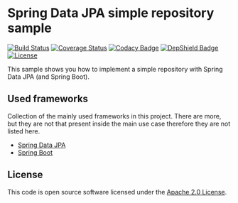 # Spring Data JPA simple repository sample
[![Build Status](https://travis-ci.org/ingogriebsch/sample-spring-data-jpa-simple-repository.svg?branch=master)](https://travis-ci.org/ingogriebsch/sample-spring-data-jpa-simple-repository)
[![Coverage Status](https://coveralls.io/repos/github/ingogriebsch/sample-spring-data-jpa-simple-repository/badge.svg?branch=master)](https://coveralls.io/github/ingogriebsch/sample-spring-data-jpa-simple-repository?branch=master)
[![Codacy Badge](https://api.codacy.com/project/badge/Grade/7bff64a64d5c4df993dc98998843a5c0)](https://www.codacy.com/app/ingo.griebsch/sample-spring-data-jpa-simple-repository?utm_source=github.com&utm_medium=referral&utm_content=ingogriebsch/sample-spring-data-jpa-simple-repository&utm_campaign=Badge_Grade)
[![DepShield Badge](https://depshield.sonatype.org/badges/ingogriebsch/sample-spring-data-jpa-simple-repository/depshield.svg)](https://depshield.github.io)
[![License](http://img.shields.io/:license-apache-blue.svg)](http://www.apache.org/licenses/LICENSE-2.0.html)

This sample shows you how to implement a simple repository with Spring Data JPA (and Spring Boot).

## Used frameworks
Collection of the mainly used frameworks in this project. There are more, but they are not that present inside the main use case therefore they are not listed here.
*   [Spring Data JPA](https://docs.spring.io/spring-data/jpa/docs/1.11.10.RELEASE/reference/html/)
*   [Spring Boot](https://docs.spring.io/spring-boot/docs/1.5.10.RELEASE/reference/htmlsingle/)

## License
This code is open source software licensed under the [Apache 2.0 License](https://www.apache.org/licenses/LICENSE-2.0.html).
